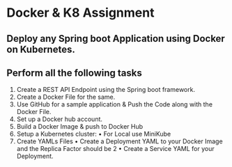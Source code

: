 # Docker & K8 Assignment

## Deploy any Spring boot Application using Docker on Kubernetes. 
## Perform all the following tasks 
1. Create a REST API Endpoint using the Spring boot framework.
2. Create a Docker File for the same.
3. Use GitHub for a sample application & Push the Code along with the Docker File. 
4. Set up a Docker hub account.
5. Build a Docker Image & push to Docker Hub
6. Setup a Kubernetes cluster: 
• For Local use MiniKube
7. Create YAMLs Files 
• Create a Deployment YAML to your Docker Image and the Replica Factor
should be 2
• Create a Service YAML for your Deployment.
